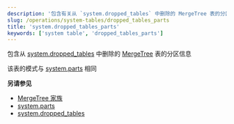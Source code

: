 ```yaml
---
description: '包含有关从 `system.dropped_tables` 中删除的 MergeTree 表的分区信息'
slug: /operations/system-tables/dropped_tables_parts
title: 'system.dropped_tables_parts'
keywords: ['system table', 'dropped_tables_parts']
---
```


包含从 [system.dropped_tables](./dropped_tables.md) 中删除的 [MergeTree](../../engines/table-engines/mergetree-family/mergetree.md) 表的分区信息

该表的模式与 [system.parts](./parts.md) 相同

**另请参见**

- [MergeTree 家族](../../engines/table-engines/mergetree-family/mergetree.md)
- [system.parts](./parts.md)
- [system.dropped_tables](./dropped_tables.md)
